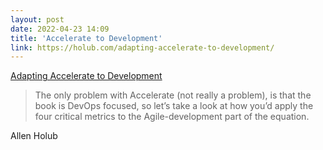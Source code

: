 ```yaml
---
layout: post
date: 2022-04-23 14:09
title: 'Accelerate to Development'
link: https://holub.com/adapting-accelerate-to-development/
---
```

[Adapting Accelerate to Development](https://holub.com/adapting-accelerate-to-development/)

> The only problem with Accelerate (not really a problem), is that the book is DevOps focused, so let’s take a look at how you’d apply the four critical metrics to the Agile-development part of the equation.

Allen Holub